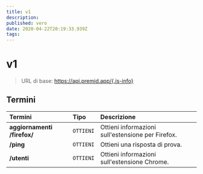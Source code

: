 ```yaml
---
title: v1
description:
published: vero
date: 2020-04-22T20:19:33.939Z
tags:
---
```


# v1

> URL di base: https://api.premid.app/{.is-info}


## Termini

<table>
  <thead>
    <tr>
      <th style="text-align:left">Termini</th>
      <th style="text-align:left">Tipo</th>
      <th style="text-align:left">Descrizione</th>
    </tr>
  </thead>
  <tbody>
    <tr>
      <td style="text-align:left"><b>aggiornamenti /firefox/</b>
      </td>
      <td style="text-align:left"><code>OTTIENI</code></td>
      <td style="text-align:left">Ottieni informazioni sull'estensione per Firefox.</td>
    </tr>
    <tr>
      <td style="text-align:left"><b>/ping</b>
      </td>
      <td style="text-align:left"><code>OTTIENI</code></td>
      <td style="text-align:left">Ottieni una risposta di prova.</td>
    </tr>
    <tr>
      <td style="text-align:left"><b>/utenti</b>
      </td>
      <td style="text-align:left"><code>OTTIENI</code></td>
      <td style="text-align:left">Ottieni informazioni sull'estensione Chrome.</td>
    </tr>
  </tbody>
</table>

